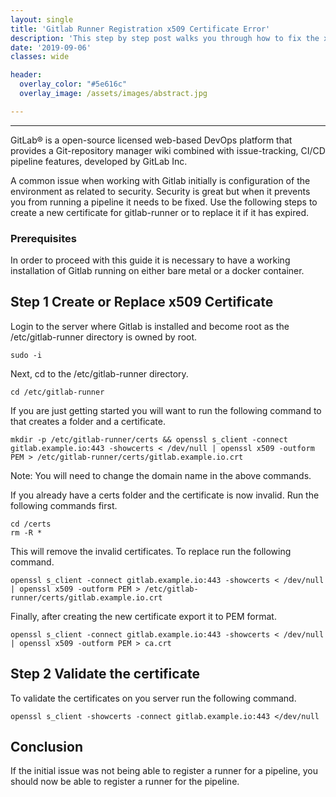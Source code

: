 ```yaml
---
layout: single
title: 'Gitlab Runner Registration x509 Certificate Error'
description: 'This step by step post walks you through how to fix the x509 Certificate error that can occur when registering a Runner.'
date: '2019-09-06'
classes: wide

header:
  overlay_color: "#5e616c"
  overlay_image: /assets/images/abstract.jpg

---
```


--------------------------------------------

GitLab® is a open-source licensed web-based DevOps platform that provides a Git-repository manager wiki combined with  issue-tracking, CI/CD pipeline features, developed by GitLab Inc.

A common issue when working with Gitlab initially is configuration of the environment as related to security.  Security is great but when it prevents you from running a pipeline it needs to be fixed. Use the following steps to create a new certificate for gitlab-runner or to replace it if it has expired.

### Prerequisites

In order to proceed with this guide it is necessary to have a working installation of Gitlab running on either bare metal or a docker container. 

## Step 1 Create or Replace x509 Certificate

Login to the server where Gitlab is installed and become root as the /etc/gitlab-runner directory is owned by root. 

```
sudo -i
```

Next, cd to the /etc/gitlab-runner directory. 

```
cd /etc/gitlab-runner
```

If you are just getting started you will want to run the following command to that creates a folder and a certificate.  

```
mkdir -p /etc/gitlab-runner/certs && openssl s_client -connect gitlab.example.io:443 -showcerts < /dev/null | openssl x509 -outform PEM > /etc/gitlab-runner/certs/gitlab.example.io.crt
```

Note: You will need to change the domain name in the above commands.  

If you already have a certs folder and the certificate is now invalid. Run the following commands first.

```
cd /certs
rm -R *
```
This will remove the invalid certificates.  To replace run the following command.

```
openssl s_client -connect gitlab.example.io:443 -showcerts < /dev/null | openssl x509 -outform PEM > /etc/gitlab-runner/certs/gitlab.example.io.crt
```

Finally, after creating the new certificate export it to PEM format.

```
openssl s_client -connect gitlab.example.io:443 -showcerts < /dev/null | openssl x509 -outform PEM > ca.crt
```

## Step 2 Validate the certificate

To validate the certificates on you server run the following command. 

```
openssl s_client -showcerts -connect gitlab.example.io:443 </dev/null
```

## Conclusion

If the initial issue was not being able to register a runner for a pipeline, you should now be able to register a runner for the pipeline. 
